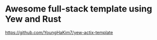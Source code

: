 # Awesome full-stack template using Yew and Rust

https://github.com/YoungHaKim7/yew-actix-template
